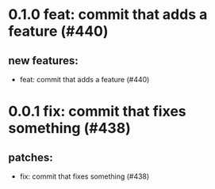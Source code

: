 # 0.1.0 feat: commit that adds a feature (#440)

## new features:
* feat: commit that adds a feature (#440)

# 0.0.1 fix: commit that fixes something (#438)

## patches:
* fix: commit that fixes something (#438)

